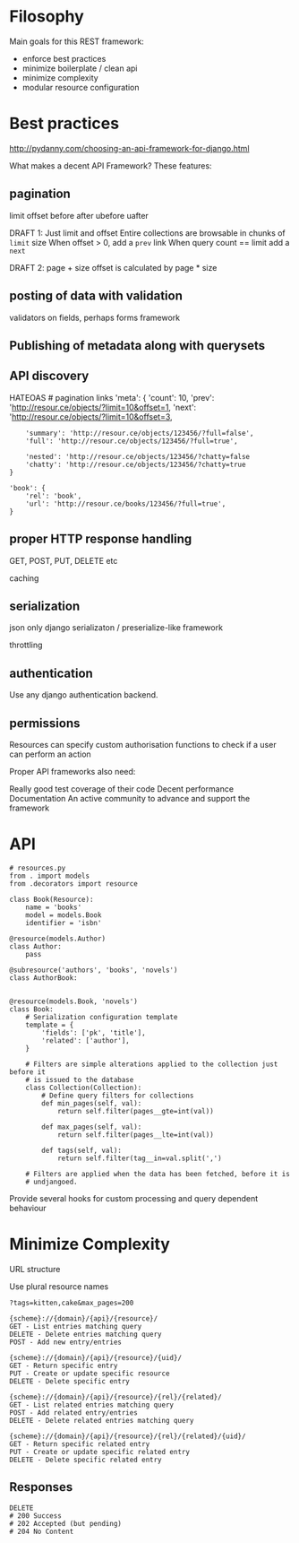 Filosophy
=========
Main goals for this REST framework:
* enforce best practices
* minimize boilerplate / clean api
* minimize complexity
* modular resource configuration

Best practices
==============
http://pydanny.com/choosing-an-api-framework-for-django.html

What makes a decent API Framework?
These features:

pagination
----------
limit
offset
before
after
ubefore
uafter

DRAFT 1:
Just limit and offset
Entire collections are browsable in chunks of `limit` size
When offset > 0, add a `prev` link
When query count == limit add a `next`

DRAFT 2:
page + size
offset is calculated by page * size

posting of data with validation
-------------------------------
validators on fields, perhaps forms framework

Publishing of metadata along with querysets
-------------------------------------------

API discovery
-------------
HATEOAS
    # pagination links
    'meta': {
        'count': 10,
        'prev': 'http://resour.ce/objects/?limit=10&offset=1,
        'next': 'http://resour.ce/objects/?limit=10&offset=3,

        'summary': 'http://resour.ce/objects/123456/?full=false',
        'full': 'http://resour.ce/objects/123456/?full=true',

        'nested': 'http://resour.ce/objects/123456/?chatty=false
        'chatty': 'http://resour.ce/objects/123456/?chatty=true
    }

    'book': {
        'rel': 'book',
        'url': 'http://resour.ce/books/123456/?full=true',
    }


proper HTTP response handling
-----------------------------
GET, POST, PUT, DELETE etc


caching

serialization
-------------
json only
django serializaton / preserialize-like framework


throttling

authentication
--------------
Use any django authentication backend.

permissions
-----------
Resources can specify custom authorisation functions to check if a user can
perform an action



Proper API frameworks also need:

Really good test coverage of their code
Decent performance
Documentation
An active community to advance and support the framework


API
===
    # resources.py
    from . import models
    from .decorators import resource

    class Book(Resource):
        name = 'books'
        model = models.Book
        identifier = 'isbn'

    @resource(models.Author)
    class Author:
        pass

    @subresource('authors', 'books', 'novels')
    class AuthorBook:


    @resource(models.Book, 'novels')
    class Book:
        # Serialization configuration template
        template = {
            'fields': ['pk', 'title'],
            'related': ['author'],
        }

        # Filters are simple alterations applied to the collection just before it
        # is issued to the database
        class Collection(Collection):
            # Define query filters for collections
            def min_pages(self, val):
                return self.filter(pages__gte=int(val))

            def max_pages(self, val):
                return self.filter(pages__lte=int(val))

            def tags(self, val):
                return self.filter(tag__in=val.split(',')

        # Filters are applied when the data has been fetched, before it is
        # undjangoed.


Provide several hooks for custom processing and query dependent behaviour


Minimize Complexity
=======
URL structure

Use plural resource names

    ?tags=kitten,cake&max_pages=200

    {scheme}://{domain}/{api}/{resource}/
    GET - List entries matching query
    DELETE - Delete entries matching query
    POST - Add new entry/entries

    {scheme}://{domain}/{api}/{resource}/{uid}/
    GET - Return specific entry
    PUT - Create or update specific resource
    DELETE - Delete specific entry

    {scheme}://{domain}/{api}/{resource}/{rel}/{related}/
    GET - List related entries matching query
    POST - Add related entry/entries
    DELETE - Delete related entries matching query

    {scheme}://{domain}/{api}/{resource}/{rel}/{related}/{uid}/
    GET - Return specific related entry
    PUT - Create or update specific related entry
    DELETE - Delete specific related entry

Responses
---------
    DELETE
    # 200 Success
    # 202 Accepted (but pending)
    # 204 No Content
